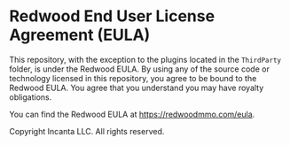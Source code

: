 # Redwood End User License Agreement (EULA)

This repository, with the exception to the plugins located in
the `ThirdParty` folder, is under the Redwood EULA. By using
any of the source code or technology licensed in this repository,
you agree to be bound to the Redwood EULA. You agree that you
understand you may have royalty obligations.

You can find the Redwood EULA at https://redwoodmmo.com/eula.

Copyright Incanta LLC. All rights reserved.
